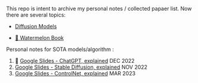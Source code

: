 This repo is intent to archive my personal notes / collected papaer list.
Now there are several topics:
- [Diffusion Models](https://github.com/congw729/congw729_log/tree/main/DiffusionModels)

- [🍉 Watermelon Book](https://github.com/congw729/congw729_log/tree/main/WatermelonBookfeatbyPumpkinBook)

Personal notes for SOTA models/algorithm :
1. 🌟 [Google Slides - ChatGPT, explained](https://docs.google.com/presentation/d/1qY34yBTFIsKRpFc9iYY5F1T1zdRRF4fqPQTM4RsEV-E/edit?usp=sharing) DEC 2022
2. [Google Slides - Stable Diffusion, explained](https://docs.google.com/presentation/d/1KcdpSOyRth0yOkQFlUKgf9263EaLeh0uDjORRoGToFg/edit?usp=sharing)  NOV 2022
3. [ Google Slides - ControlNet, explained](https://docs.google.com/presentation/d/1NN_g13U10Q2jG8z-yU1-RZDqMmJBk0DisVOT1IN7_DI/edit?usp=sharing) MAR 2023
